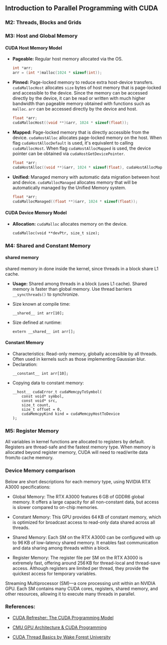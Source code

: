## Introduction to Parallel Programming with CUDA

### M2: Threads, Blocks and Grids

### M3: Host and Global Memory

#### CUDA Host Memory Model

- **Pageable:** Regular host memory allocated via the OS.
  ```cpp
  int *arr;
  arr = (int *)malloc(1024 * sizeof(int));
  ```

- **Pinned:** Page-locked memory to reduce extra host-device transfers.
  `cudaMallocHost` allocates `size` bytes of host memory that is page-locked and
  accessible to the device. Since the memory can be accessed directly by the
  device, it can be read or written with much higher bandwidth than pageable
  memory obtained with functions such as `malloc`. `arr` can be accessed
  directly by the device and host.
  ```cpp
  float *arr;
  cudaMallocHost((void **)&arr, 1024 * sizeof(float));
  ```

- **Mapped:** Page-locked memory that is directly accessible from the device.
  `cudaHostAlloc` allocates page-locked memory on the host. When flag
  `cudaHostAllocDefault` is used, it's equivalent to calling `cudaMallocHost`.
  When flag `cudaHostAllocMapped` is used, the device pointer can be obtained
  via `cudaHostGetDevicePointer`.
  ```cpp
  float *arr;
  cudaHostAlloc((void **)&arr, 1024 * sizeof(float), cudaHostAllocMapped);
  ```

- **Unified:** Managed memory with automatic data migration between host and
  device. `cudaMallocManaged` allocates memory that will be automatically
  managed by the Unified Memory system. 
  ```cpp
  float *arr;
  cudaMallocManaged((float **)&arr, 1024 * sizeof(float));
  ```

#### CUDA Device Memory Model

- **Allocation:** `cudaMalloc` allocates memory on the device. 
  ```
  cudaMalloc(void **devPtr, size_t size);
  ```

### M4: Shared and Constant Memory

#### shared memory
shared memory in done inside the kernel, since threads in a block share L1
cache.

- **Usage:** Shared among threads in a block (uses L1 cache). Shared memory is
  faster than global memory. Use thread barriers `__syncthreads()` to
  synchronize.
  
- Size known at compile time:
  ```
  __shared__ int arr[10];
  ```
- Size defined at runtime:
  ```
  extern __shared__ int arr[];
  ```

#### Constant Memory

- Characteristics: Read-only memory, globally accessible by all threads. Often
  used in kernels such as those implementing Gaussian blur.
- Declaration:
  ```
  __constant__ int arr[10];
  ```
- Copying data to constant memory:
  ```
  __host__ cudaError_t cudaMemcpyToSymbol(
      const void* symbol, 
      const void* src, 
      size_t count, 
      size_t offset = 0, 
      cudaMemcpyKind kind = cudaMemcpyHostToDevice
  );
  ```

### M5: Register Memory
All variables in kernel functions are allocated to registers by default.
Registers are thread-safe and the fastest memory type. When memory is allocated
beyond register memory, CUDA will need to read/write data from/to cache memory.

### Device Memory comparison

Below are short descriptions for each memory type, using NVIDIA RTX A3000
specifications:

- Global Memory: The RTX A3000 features 6 GB of GDDR6 global memory. It offers a
  large capacity for all non-constant data, but access is slower compared to
  on-chip memories.

- Constant Memory: This GPU provides 64 KB of constant memory, which is
  optimized for broadcast access to read-only data shared across all threads.

- Shared Memory: Each SM on the RTX A3000 can be configured with up to 96 KB of
  low-latency shared memory. It enables fast communication and data sharing
  among threads within a block.

- Register Memory: The register file per SM on the RTX A3000 is extremely fast,
  offering around 256 KB for thread-local and thread-save access. Although registers are
  limited per thread, they provide the quickest access for temporary variables.

Streaming Multiprocessor (SM)—a core processing unit within an NVIDIA GPU.
Each SM contains many CUDA cores, registers, shared memory, and other resources,
allowing it to execute many threads in parallel.

### References:

- [CUDA Refresher: The CUDA Programming Model](https://developer.nvidia.com/blog/cuda-refresher-cuda-programming-model/)

- [CMU GPU Architecture & CUDA Programming](https://www.cs.cmu.edu/afs/cs/academic/class/15418-s18/www/lectures/06_gpuarch.pdf)

- [CUDA Thread Basics by Wake Forest University](https://users.wfu.edu/choss/CUDA/docs/Lecture%205.pdf)
